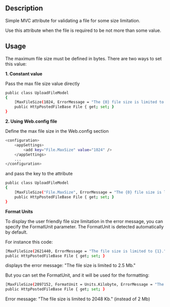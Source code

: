 Description
---
Simple MVC attribute for validating a file for some size limitation.

Use this attribute when the file is required to be not more than some value.


Usage
---
The maximum file size must be defined in bytes. There are two ways to set this value:

**1. Constant value**

Pass the max file size value directly
```sh
public class UploadFileModel
{
	[MaxFileSize(1024, ErrorMessage = "The {0} file size is limited to {1}.")]
	public HttpPostedFileBase File { get; set; }
}
```

**2. Using Web.config file**

Define the max file size in the Web.config <appSettings> section
```sh
<configuration>
	<appSettings>
		<add key="File.MaxSize" value="1024" />
	</appSettings>
	...
</configuration>
```

and pass the <appSettings> key to the attribute
```sh
public class UploadFileModel
{
	[MaxFileSize("File.MaxSize", ErrorMessage = "The {0} file size is limited to {1}.")]
	public HttpPostedFileBase File { get; set; }
}
```

**Format Units**

To display the user friendly file size limitation in the error message, you can specify the FormatUnit parameter.
The FormatUnit is detected automatically by default.

For instance this code:
```sh
[MaxFileSize(2621440, ErrorMessage = "The file size is limited to {1}.")]
public HttpPostedFileBase File { get; set; }
```
displays the error message: "The file size is limited to 2.5 Mb."

But you can set the FormatUnit, and it will be used for the formatting: 
```sh
[MaxFileSize(2097152, FormatUnit = Units.Kilobyte, ErrorMessage = "The file size is limited to {1}.")]
public HttpPostedFileBase File { get; set; }
```
Error message: "The file size is limited to 2048 Kb." (instead of 2 Mb)
